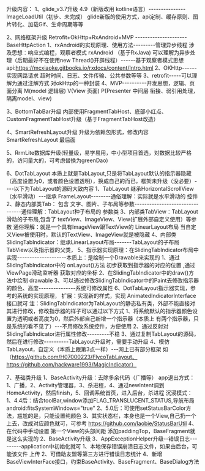 升级内容：
1、glide_v3.7升级 4.9（新版改用 kotline语言）---------------ImageLoadUtil（初步、未完成）
    glide新版的使用方式，api定制、缓存原则、图片转化、加载Gif、生命周期等等

2、网络框架升级 Retrofit+OkHttp+RxAndroid+MVP  ---------------------BaseHttpAction
    1、rxAndroid的实现原理、使用方法---------管理异步线程
        涉及思想：响应式编程，观察者模式
        rxAndroid （基于RxJava) 可以理解为异步处理（后期最好不在使用new Thread()开辟线程）------基于观察者模式思想
        api:https://mcxiaoke.gitbooks.io/rxdocs/content/Intro.html
    2、OKHttp------实现网路请求
        超时时间、日志、文件传输、公共参数等等
    3、retrofit-----可以理解为通过注解方式 对okHttp的一种封装
    4、MVP----------开发思想，逻辑、页面分离 M(model 逻辑层) V(View  页面) P(Presenter 中间层 衔接、弱引用处理，隔离model、view)

3、BottomTabBar升级
    内部使用FragmentTabHost、底部小红点、CustomFragmentTabHost升级（基于FragmentTabHost改造）

4、SmartRefreshLayout升级
    升级为依赖包形式，修改内容SmartRefreshLayout 最后面

5、RrmLite数据库升级(轻量级，易学易用，中小型项目首选，对数据比较严格的，访问量大的，可考虑替换为greenDao)

6、DotTabLayout 本质上就是TabLayout,只是将TabLayout默认的指示器隐藏（高度设置为0，或者颜色设置透明），换成自己的而已，框架未升级（没必要）----以下为TabLayout的源码大致内容
    1、TabLayout 继承HorizontalScrollView  （水平滑动）---继承 FrameLayout--------通俗理解：实际就是水平滑动的 控件
    2、静态内部类Tab： 包含 文字、图片、子布局等参数--------------------------------通俗理解：TabLayout种子布局的 参数类
    3、内部类TabView：TabLayout滑动的子布局,包含了 textView、ImageView、View(扩展外部自定义使用）等参数
        通俗理解：就是一个具有ImageView跟TextView的  LinearLayout布局
        当自定义View被使用时，默认的TextView、ImageView就是被隐藏
    4、内部类SlidingTabIndicator：继承LinearLayout布局-------TabLayout的子布局TabView以及指示器的父类，
    5、指示器实现原理：在SlidingTabIndicator布局中实现--------------------本质上：是绘制一个Drawable来实现的
        1、通过SlidingTabIndicator中的 onLayout()方法 初步获取到指示器的对应的位置 ,通过ViewPage滑动监听器 获取对应的坐标
        2、在SlidingTabIndicator中的draw()方法中绘制 drawable
        3、可以通过修改SlidingTabIndicator中的Paint去修改指示器的颜色、高度---------------系统可修改属性
    6、DotTabLayout指示器实现，参考的系统的实现原理， 扩展：实现新的样式，实现 AnimatedIndicatorInterface接口就可
    注：SlidingTabIndicator为TabLayout的静态私有类，外部不能直接对其进行修改，修改指示器的样子可以通过以下方式
        1、将系统默认的指示器颜色设置为透明或者高度为0，然后外部自己新增一个指示器（本质上 有两个指示器，只是系统的看不见了）---不用修改系统控件，方便使用
        2、通过反射对SlidingTabIndicator进行属性修改---------不稳
        3、通过复制TabLayout的源码，然后在进行修改----------TabLayout升级时，需要手动升级
        4、模仿TabLayout，自定义（本质上跟第3点一样）---网上已有部分框架 如（https://github.com/H07000223/FlycoTabLayout、https://github.com/hackware1993/MagicIndicator）

7、基础类升级
    1、BaseActivity升级：去除多余代码（广播等）
        app退出方式：1、广播，2、Activity管理器，3、杀进程，4、通过newIntent调到HomeActivity，然后finish，5、回调系统首页，进入后台，杀进程
        沉浸模式：1、4.4后：结合toolBar,window添加FLAG_TRANSLUCENT_STATUS,导航布局 android:fitsSystemWindows="true"
                 2、5.0后：可使用setStatusBarColor方法，尴尬的是，只能设置纯颜色
                 3、其实状态栏，本身也是一个View,自己扔一个上去，改成对应颜色就可，可参考 https://github.com/laobie/StatusBarUtil
                 4、在代码中手动设置 第一个View的头部间距 添加paddingTop，BaseFragment就是这么实现的
    2、BaseActivity升级
    3、AppExceptionHelper升级--错误日志---------application中初始化就可
                1、本地保存错误崩溃日志文件，如果由后台，可能该文件 上传
                2、可借助友盟等第三方进行错误日志统计
    4、新增BaseViewInterFace接口，约束BaseActivity、BaseFragment、BaseDialog方法
